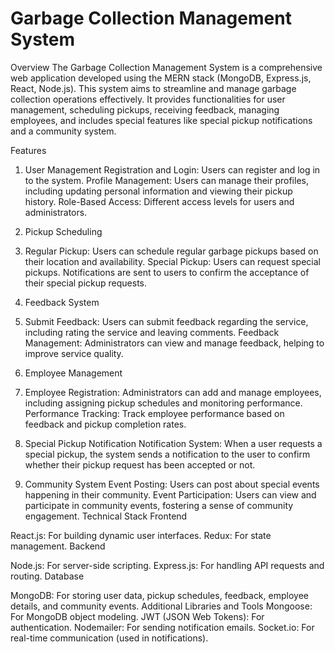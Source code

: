 # Garbage Collection Management System
Overview
The Garbage Collection Management System is a comprehensive web application developed using the MERN stack (MongoDB, Express.js, React, Node.js). This system aims to streamline and manage garbage collection operations effectively. It provides functionalities for user management, scheduling pickups, receiving feedback, managing employees, and includes special features like special pickup notifications and a community system.

Features

1. User Management
Registration and Login: Users can register and log in to the system.
Profile Management: Users can manage their profiles, including updating personal information and viewing their pickup history.
Role-Based Access: Different access levels for users and administrators.
2. Pickup Scheduling

3. Regular Pickup: Users can schedule regular garbage pickups based on their location and availability.
Special Pickup: Users can request special pickups. Notifications are sent to users to confirm the acceptance of their special pickup requests.
4. Feedback System

5. Submit Feedback: Users can submit feedback regarding the service, including rating the service and leaving comments.
Feedback Management: Administrators can view and manage feedback, helping to improve service quality.
6. Employee Management

7. Employee Registration: Administrators can add and manage employees, including assigning pickup schedules and monitoring performance.
Performance Tracking: Track employee performance based on feedback and pickup completion rates.
8. Special Pickup Notification
Notification System: When a user requests a special pickup, the system sends a notification to the user to confirm whether their pickup request has been accepted or not.
9. Community System
Event Posting: Users can post about special events happening in their community.
Event Participation: Users can view and participate in community events, fostering a sense of community engagement.
Technical Stack
Frontend

React.js: For building dynamic user interfaces.
Redux: For state management.
Backend

Node.js: For server-side scripting.
Express.js: For handling API requests and routing.
Database

MongoDB: 
For storing user data, pickup schedules, feedback, employee details, and community events.
Additional Libraries and Tools
Mongoose: For MongoDB object modeling.
JWT (JSON Web Tokens): For authentication.
Nodemailer: For sending notification emails.
Socket.io: For real-time communication (used in notifications).

